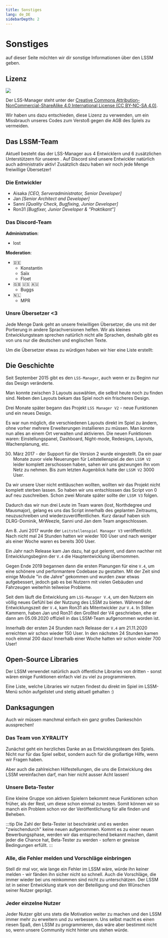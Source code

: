 ```yaml
---
title: Sonstiges
lang: de_DE
sidebarDepth: 2
---
```


# Sonstiges

auf dieser Seite möchten wir dir sonstige Informationen über den LSSM geben.

## Lizenz
[![](https://mirrors.creativecommons.org/presskit/buttons/88x31/svg/by-nc-sa.eu.svg)][license]


Der LSS-Manager steht unter der [Creative Commons Attribution-NonCommercial-ShareAlike 4.0 International License (CC BY-NC-SA 4.0)][license].

Wir haben uns dazu entschieden, diese Lizenz zu verwenden, um ein Missbrauch unseres Codes zum Verstoß gegen die AGB des Spiels zu vermeiden.

## Das LSSM-Team
Aktuell besteht das der LSS-Manager aus 4 Entwicklern und 6 zusätzlichen Unterstützern für unseren <discord/>. Auf Discord sind unsere Entwickler natürlich auch administrativ aktiv! Zusätzlich dazu haben wir noch jede Menge freiwillige Übersetzer!

### Die Entwickler
* Aisaka *[CEO, Serveradministrator, Senior Developer]*
* Jan *[Senior Architect and Developer]*
* Sanni *[Quality Check, Bugfixing, Junior Developer]*
* Ron31 *[Bugfixer, Junior Developer & "Praktikant"]*

### Das Discord-Team
**Administration**:
* lost

**Moderation**:
* 🇩🇪
    * Konstantin
    * Saïx
    * Floet
* 🇬🇧 🇺🇸 🇦🇺
    * Buggs
* 🇳🇱
    * MPR

### Unsre Übersetzer <3
Jede Menge Dank geht an unsere freiwilligen Übersetzer, die uns mit der Portierung in andere Sprachversionen helfen. Wir als kleines Entwicklungsteam sprechen natürlich nicht alle Sprachen, deshalb gibt es von uns nur die deutschen und englischen Texte.

Um die Übersetzer etwas zu würdigen haben wir hier eine Liste erstellt:
<translators/>
    
## Die Geschichte
Seit September 2015 gibt es den `LSS-Manager`, auch wenn er zu Beginn nur das Design veränderte.

Man konnte zwischen 3 Layouts auswählen, die selbst heute noch zu finden sind. Neben den Layouts bekam das Spiel noch ein frischeres Design.

Drei Monate später begann das Projekt `LSS Manager V2` - neue Funktionen und ein neues Design.

Es war nun möglich, die verschiedenen Layouts direkt im Spiel zu ändern, ohne vorher mehrere Erweiterungen installieren zu müssen. Man konnte nun alles an einem Ort verwalten und aktivieren. Die neuen Funktionen waren: Einstellungspanel, Dashboard, Night-mode, Redesigns, Layouts, Wachenplanung, etc.

30. März 2017 - der Support für die Version 2 wurde eingestellt. Da ein paar Monate zuvor viele Neuerungen für Leitstellenspiel.de den `LSSM V2` leider komplett zerschossen haben, sahen wir uns gezwungen ihn vom Netz zu nehmen. Bis zum letzten Augenblick hatte der `LSSM V2` 3000 User.

Da wir unsere User nicht enttäuschen wollten, wollten wir das Projekt nicht komplett sterben lassen. So haben wir uns entschlossen das Script von 0 auf neu zuschreiben. Schon zwei Monate später sollte der `LSSM V3` folgen.

Dadurch das wir nun drei Leute im Team waren (lost, Northdegree und Mausmajor), gelang es uns das Script innerhalb des geplanten Zeitraums, neuzuschreiben und wiederzuveröffentlichen. Kurz darauf haben sich DLRG-Dominik, MrWeezle, Sanni und Jan dem Team angeschlossen.

Am 8. Juni 2017 wurde der `Leitstellenspiel Manager V3` veröffentlicht. Nach nicht mal 24 Stunden hatten wir wieder 100 User und nach weniger als einer Woche waren es bereits 300 User.

Ein Jahr nach Release kam Jan dazu, hat gut gelernt, und dann nachher mit Entwicklungsbeginn der `V.4` die Hauptentwicklung übernommen.

Gegen Ende 2019 begannen dann die ersten Planungen für eine `V.4`, um eine schönere und performantere Codebase zu gestalten. Mit der Zeit sind einige Module "in die Jahre" gekommen und wurden zwar etwas aufgebessert, jedoch gab es bei Nutzern mit vielen Gebäuden und Fahrzeugen weiterhin teilweise Probleme.

Seit dem läuft die Entwicklung am `LSS-Manager V.4`, um den Nutzern ein völlig neues Gefühl bei der Nutzung des LSSM zu bieten. Während der Entwicklungszeit der `V.4`, kam Ron31 als Mitentwickler zur `V.4`. In Stillen Kammern, haben Jan und Ron31 den Großteil der V4 geschrieben, ehe er dann am 05.09.2020 offiziell in das LSSM-Team aufgenommen worden ist.

Innerhalb der ersten 24 Stunden nach Release der `V.4` am 21.11.2020 erreichten wir schon wieder 150 User. In den nächsten 24 Stunden kamen noch einmal 200 dazu! Innerhalb einer Woche hatten wir schon wieder 700 User!

## Open-Source Libraries
Der LSSM verwendet natürlich auch öffentliche Libraries von dritten - sonst wären einige Funktionen einfach viel zu viel zu programmieren.

Eine Liste, welche Libraries wir nutzen findest du direkt im Spiel im LSSM-Menü schön aufgelistet und stetig aktuell gehalten :)

## Danksagungen
Auch wir müssen manchmal einfach ein ganz großes Dankeschön aussprechen!

### Das Team von XYRALITY
Zunächst geht ein herzliches Danke an as Entwicklungsteam des Spiels. Nicht nur für das Spiel selbst, sondern auch für die großartige Hilfe, wenn wir Fragen haben.

Aber auch die zahlreichen Hilfestellungen, die uns die Entwicklung des LSSM vereinfachen darf, man hier nicht ausser Acht lassen!

### Unsere Beta-Tester
Eine kleine Gruppe von aktiven Spielern bekommt neue Funktionen schon früher, als der Rest, um diese schon einmal zu testen. Somit können wir so manch ein Problem schon vor der Veröffentlichung für alle finden und Beheben.

:::tip
Die Zahl der Beta-Tester ist beschränkt und es werden "zwischendurch" keine neuen aufgenommen. Kommt es zu einer neuen Bewerbungsphase, werden wir das entsprechend bekannt machen, damit jeder die Chance hat, Beta-Tester zu werden - sofern er gewisse Bedingungen erfüllt.
:::

### Alle, die Fehler melden und Vorschläge einbringen
Stell dir mal vor, wie lange ein Fehler im LSSM wäre, würde ihn keiner melden - wir fänden ihn sicher nicht so schnell. Auch die Vorschläge, die immer wieder bei uns reinkommen sind nicht zu unterschätzen. Der LSSM ist in seiner Entwicklung stark von der Beteiligung und den Wünschen seiner Nutzer geprägt.

### Jeder einzelne Nutzer
Jeder Nutzer gibt uns stets die Motivation weiter zu machen und den LSSM immer mehr zu erweitern und zu verbessern. Uns selbst macht es einen riesen Spaß, den LSSM zu programmieren, das wäre aber bestimmt nicht so, wenn unsere Community nicht hinter uns stehen würde.

[license]: https://creativecommons.org/licenses/by-nc-sa/4.0/deed.de
